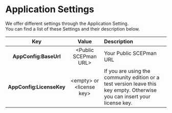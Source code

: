 # Application Settings

We offer different settings through the Application Setting.  
You can find a list of these Settings and their description below.

| Key | Value | Description |
| :---: | :---: | :--- |
| **AppConfig:BaseUrl** | &lt;Public SCEPman URL&gt; | Your Public SCEPman URL  |
| **AppConfig:LicenseKey** | &lt;empty&gt; or &lt;license key&gt; | If you are using the community edition or a test version leave this key empty. Otherwise you can insert your license key. |


